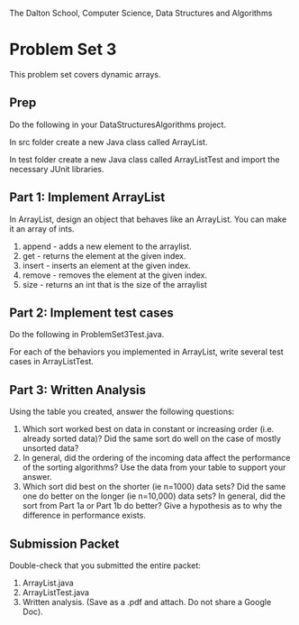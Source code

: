 The Dalton School, Computer Science, Data Structures and Algorithms

# Problem Set 3
This problem set covers dynamic arrays.

## Prep
Do the following in your DataStructuresAlgorithms project.

In src folder create a new Java class called ArrayList.

In test folder create a new Java class called ArrayListTest and import the necessary JUnit libraries.

## Part 1: Implement ArrayList
In ArrayList, design an object that behaves like an ArrayList. You can make it an array of ints.

1. append - adds a new element to the arraylist.
2. get - returns the element at the given index.
3. insert - inserts an element at the given index.
4. remove - removes the element at the given index.
5. size - returns an int that is the size of the arraylist

## Part 2: Implement test cases
Do the following in ProblemSet3Test.java.

For each of the behaviors you implemented in ArrayList, write several test cases in ArrayListTest.

## Part 3: Written Analysis
Using the table you created, answer the following questions:

1. Which sort worked best on data in constant or increasing order (i.e. already sorted data)? Did the same sort do well on the case of mostly unsorted data?
2. In general, did the ordering of the incoming data affect the performance of the sorting algorithms? Use the data from your table to support your answer.
3. Which sort did best on the shorter (ie n=1000) data sets? Did the same one do better on the longer (ie n=10,000) data sets?
In general, did the sort from Part 1a or Part 1b do better? Give a hypothesis as to why the difference in performance exists.

## Submission Packet
Double-check that you submitted the entire packet:

1. ArrayList.java
2. ArrayListTest.java
3. Written analysis. (Save as a .pdf and attach. Do not share a Google Doc).
